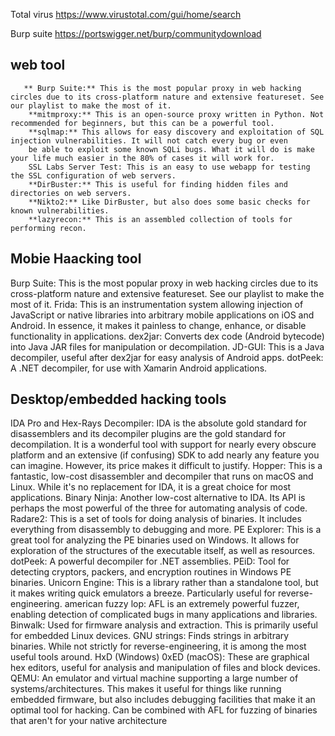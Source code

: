 Total virus
https://www.virustotal.com/gui/home/search

Burp suite
https://portswigger.net/burp/communitydownload

## web tool
```
   ** Burp Suite:** This is the most popular proxy in web hacking circles due to its cross-platform nature and extensive featureset. See       our playlist to make the most of it.
    **mitmproxy:** This is an open-source proxy written in Python. Not recommended for beginners, but this can be a powerful tool.
    **sqlmap:** This allows for easy discovery and exploitation of SQL injection vulnerabilities. It will not catch every bug or even
    be able to exploit some known SQLi bugs. What it will do is make your life much easier in the 80% of cases it will work for.
    SSL Labs Server Test: This is an easy to use webapp for testing the SSL configuration of web servers.
    **DirBuster:** This is useful for finding hidden files and directories on web servers.
    **Nikto2:** Like DirBuster, but also does some basic checks for known vulnerabilities.
    **lazyrecon:** This is an assembled collection of tools for performing recon.
```
## Mobie Haacking tool

Burp Suite: This is the most popular proxy in web hacking circles due to its cross-platform nature and extensive featureset. See our playlist to make the most of it.
Frida: This is an instrumentation system allowing injection of JavaScript or native libraries into arbitrary mobile applications on iOS and Android. In essence, it makes it painless to change, enhance, or disable functionality in applications.
dex2jar: Converts dex code (Android bytecode) into Java JAR files for manipulation or decompilation.
JD-GUI: This is a Java decompiler, useful after dex2jar for easy analysis of Android apps.
dotPeek: A .NET decompiler, for use with Xamarin Android applications.

## Desktop/embedded hacking tools

IDA Pro and Hex-Rays Decompiler: IDA is the absolute gold standard for disassemblers and its decompiler plugins are the gold standard for decompilation. It is a wonderful tool with support for nearly every obscure platform and an extensive (if confusing) SDK to add nearly any feature you can imagine. However, its price makes it difficult to justify.
Hopper: This is a fantastic, low-cost disassembler and decompiler that runs on macOS and Linux. While it's no replacement for IDA, it is a great choice for most applications.
Binary Ninja: Another low-cost alternative to IDA. Its API is perhaps the most powerful of the three for automating analysis of code.
Radare2: This is a set of tools for doing analysis of binaries. It includes everything from disassembly to debugging and more.
PE Explorer: This is a great tool for analyzing the PE binaries used on Windows. It allows for exploration of the structures of the executable itself, as well as resources.
dotPeek: A powerful decompiler for .NET assemblies.
PEiD: Tool for detecting cryptors, packers, and encryption routines in Windows PE binaries.
Unicorn Engine: This is a library rather than a standalone tool, but it makes writing quick emulators a breeze. Particularly useful for reverse-engineering.
american fuzzy lop: AFL is an extremely powerful fuzzer, enabling detection of complicated bugs in many applications and libraries.
Binwalk: Used for firmware analysis and extraction. This is primarily useful for embedded Linux devices.
GNU strings: Finds strings in arbitrary binaries. While not strictly for reverse-engineering, it is among the most useful tools around.
HxD (Windows) 0xED (macOS): These are graphical hex editors, useful for analysis and manipulation of files and block devices.
QEMU: An emulator and virtual machine supporting a large number of systems/architectures. This makes it useful for things like running embedded firmware, but also includes debugging facilities that make it an optimal tool for hacking. Can be combined with AFL for fuzzing of binaries that aren't for your native architecture
